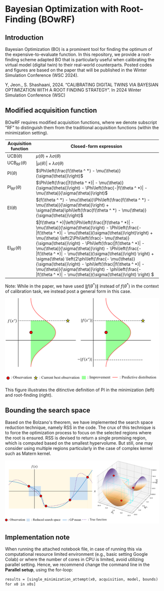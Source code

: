 # **Bayesian Optimization with Root-Finding (BOwRF)**

## Introduction
Bayesian Optimization (BO) is a prominent tool for finding the optimum of the expensive-to-evaluate function. In this repository, we provide a root-finding scheme adapted BO that is particularly useful when calibrating the virtual model (digital twin) to their real-world counterparts. Posted codes and figures are based on the paper that will be published in the Winter Simulation Conference (WSC 2024).

Y, Jeon., S. Shashaani,  2024. “CALIBRATING DIGITAL TWINS VIA BAYESIAN OPTIMIZATION WITH A ROOT FINDING STRATEGY”. In 2024 Winter Simulation Conference (WSC)

## Modified acquisition function
BOwRF requires modified acquisition functions, where we denote subscript "RF" to distinguish them from the traditional acquisition functions (within the minimization setting).

| Acquisition function | Closed-form expression |
|-----------------|-----------------|
| $\text{UCB}(\theta)$    | $\mu(\theta) + \lambda \sigma(\theta)$   |
| $\text{UCB}_{\text{RF}}(\theta)$    | $\|\mu(\theta)\| + \lambda \sigma(\theta)$   |
| $\text{PI}(\theta)$    | $\Phi\left(\frac{f(\theta ^ *) - \mu(\theta)}{\sigma(\theta)}\right)$  |
| $\text{PI}_{\text{RF}}(\theta)$    | $\Phi\left(\frac{\|f(\theta ^ *)\| - \mu(\theta)}{\sigma(\theta)}\right) - \Phi\left(\frac{-\|f(\theta ^ *)\| - \mu(\theta)}{\sigma(\theta)}\right)$  |
| $\text{EI}(\theta)$    | $(f(\theta ^ *) - \mu(\theta))\Phi\left(\frac{f(\theta ^ *) - \mu(\theta)}{\sigma(\theta)}\right) + \sigma(\theta)\phi\left(\frac{f(\theta ^ *) - \mu(\theta)}{\sigma(\theta)}\right)$  |
| $\text{EI}_{\text{RF}}(\theta)$    | $\|f(\theta ^ *)\|\left(\Phi\left(\frac{\|f(\theta ^ *)\| - \mu(\theta)}{\sigma(\theta)}\right) - \Phi\left(\frac{-\|f(\theta ^ *)\| - \mu(\theta)}{\sigma(\theta)}\right)\right) + \mu(\theta) \left(2\Phi\left(\frac{- \mu(\theta)}{\sigma(\theta)}\right)  - \Phi\left(\frac{\|f(\theta ^ *)\| - \mu(\theta)}{\sigma(\theta)}\right) - \Phi\left(\frac{-\|f(\theta ^ *)\| - \mu(\theta)}{\sigma(\theta)}\right) \right) + \sigma(\theta) \left(2\phi\left(\frac{- \mu(\theta)}{\sigma(\theta)}\right)  - \phi\left(\frac{\|f(\theta ^ *)\| - \mu(\theta)}{\sigma(\theta)}\right) - \phi\left(\frac{-\|f(\theta ^ *)\| - \mu(\theta)}{\sigma(\theta)}\right)  \right) $  |

Note: While in the paper, we have used $\|f(\theta ^ *)\|$ instead of $f(\theta ^ *)$ in the context of calibration task, we instead post a general form in this case.

<img src="./Figure/rf_improvement.png" width="700">

This figure illustrates the ditinctive definition of PI in the minimization (left) and root-finding (right).

## Bounding the search space
Based on the Bolzano's theorem, we have implemented the search space reduction technique, namely RSS in the code. The crux of this technique is to force the optimization process to focus on the selected regions where the root is ensured. RSS is devised to return a single promising region, which is computed based on the smallest hypervolume. But still, one may consider using multiple regions particularly in the case of complex kernel such as Matern kernel.

<img src="./Figure/Hypervolume5.png" width="700">

## Implementation note
When running the attached notebook file, in case of running this via computational resource limited environment (e.g., basic setting Google Colab) or where the number of cores in CPU is limited, avoid utilizing parallel setting. Hence, we recommend change the command line in the **Parallel setup**, using the for-loop:

```
results = [single_minimization_attempt(x0, acquisition, model, bounds) for x0 in x0s] 
